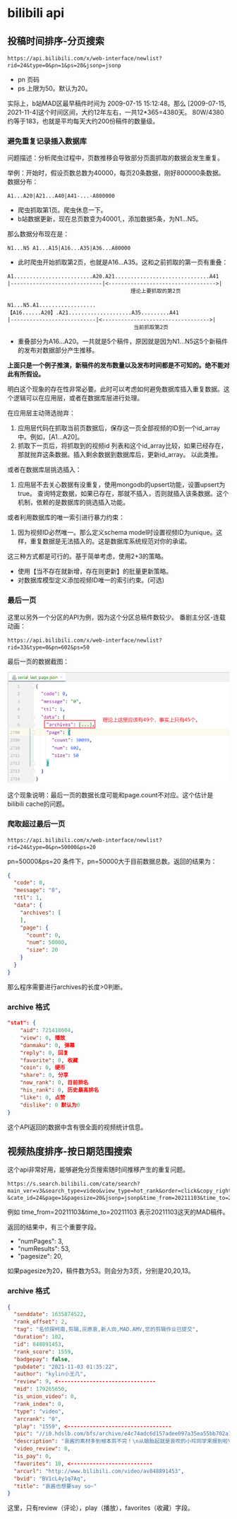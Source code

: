# bilibili api

## 投稿时间排序-分页搜索

```http request
https://api.bilibili.com/x/web-interface/newlist?rid=24&type=0&pn=1&ps=20&jsonp=jsonp
```

- pn 页码
- ps 上限为50。默认为20。

实际上，b站MAD区最早稿件时间为 2009-07-15 15:12:48。那么 [2009-07-15, 2021-11-4]这个时间区间，大约12年左右，一共12*365=4380天。
80W/4380约等于183，也就是平均每天大约200份稿件的数量级。

### 避免重复记录插入数据库

问题描述：分析爬虫过程中，页数推移会导致部分页面抓取的数据会发生重复。

举例：开始时，假设页数总数为40000，每页20条数据，刚好800000条数据。 数据分布：

```
A1...A20|A21...A40|A41-...-A800000
```

- 爬虫抓取第1页。爬虫休息一下。
- b站数据更新，现在总页数变为40001,，添加数据5条，为N1...N5。

那么数据分布现在是：

```
N1...N5 A1...A15|A16...A35|A36...A80000
```

- 此时爬虫开始抓取第2页，也就是A16...A35。这和之前抓取的第一页有重叠：

```
A1.........................A20.A21..............................A41
|-----------------------------|<---------------------------------->|
                                       理论上要抓取的第2页

N1...N5.A1..................【A16......A20】.A21....................A35.........A41
|---------------------------|<---------------------------------->|
                                        当前抓取第2页
```

- 重叠部分为A16...A20。一共就是5个稿件，原因就是因为N1...N5这5个新稿件的发布对数据部分产生推移。

**上面只是一个例子推演，新稿件的发布数量以及发布时间都是不可知的。绝不能对此有所假设。**

明白这个现象的存在性非常必要。此时可以考虑如何避免数据库插入重复数据。这个逻辑可以在应用层，或者在数据库层进行处理。

在应用层主动筛选抛弃：

1. 应用层代码在抓取当前页数据后，保存这一页全部视频的ID到一个id_array中。例如，[A1...A20]。
2. 抓取下一页后，将抓取到的视频id 列表和这个id_array比较，如果已经存在，那就抛弃这条数据。插入剩余数据到数据库后，更新id_array。 以此类推。

或者在数据库层挑选插入：

1. 应用层不去关心数据有没重复，使用mongodb的upsert功能，设置upsert为true。 查询特定数据，如果已存在，那就不插入，否则就插入该条数据。这个机制，依赖的是数据库的挑选插入功能。

或者利用数据库的唯一索引进行暴力约束：

1. 因为视频ID必然唯一。那么定义schema model时设置视频ID为unique。这样，重复数据是无法插入的。这是数据库系统规范对你的承诺。

这三种方式都是可行的。基于简单考虑，使用2+3的策略。

- 使用【当不存在就新增，存在则更新】的批量更新策略。
- 对数据库模型定义添加视频ID唯一的索引约束。(可选)

### 最后一页

这里以另外一个分区的API为例，因为这个分区总稿件数较少。 番剧主分区-连载动画：

```
https://api.bilibili.com/x/web-interface/newlist?rid=33&type=0&pn=602&ps=50
```

最后一页的数据截图：

![](./assets/serial_last_page_data_length_werid.png)

这个现象说明：最后一页的数据长度可能和page.count不对应。这个估计是bilibili cache的问题。

### 爬取超过最后一页

```http request
https://api.bilibili.com/x/web-interface/newlist?rid=24&type=0&pn=50000&ps=20
```

pn=50000&ps=20 条件下，pn=50000大于目前数据总数。返回的结果为：

```json
{
  "code": 0,
  "message": "0",
  "ttl": 1,
  "data": {
    "archives": [
    ],
    "page": {
      "count": 0,
      "num": 50000,
      "size": 20
    }
  }
}
```

那么程序需要进行archives的长度>0判断。

### archive 格式

``` json
"stat": {
    "aid": 721418604,
    "view": 0, 播放
    "danmaku": 0, 弹幕
    "reply": 0, 回复
    "favorite": 0, 收藏
    "coin": 0, 硬币
    "share": 0, 分享
    "now_rank": 0, 目前排名
    "his_rank": 0, 历史最高排名
    "like": 0, 点赞
    "dislike": 0 默认为0
}
```

这个API返回的数据中含有很全面的视频统计信息。

## 视频热度排序-按日期范围搜索

这个api非常好用，能够避免分页搜索随时间推移产生的重复问题。

```
https://s.search.bilibili.com/cate/search?main_ver=v3&search_type=video&view_type=hot_rank&order=click&copy_right=-1
&cate_id=24&page=1&pagesize=20&jsonp=jsonp&time_from=20211103&time_to=20211103
```

例如 time_from=20211103&time_to=20211103 表示20211103这天的MAD稿件。

返回的结果中，有三个重要字段。

- "numPages": 3,
- "numResults": 53,
- "pagesize": 20,

如果pagesize为20，稿件数为53。则会分为3页，分别是20,20,13。

### archive 格式

``` json
{
  "senddate": 1635874522,
  "rank_offset": 2,
  "tag": "名侦探柯南,剪辑,灰原哀,新人向,MAD.AMV,您的剪辑作业已提交",
  "duration": 102,
  "id": 848891453,
  "rank_score": 1559,
  "badgepay": false,
  "pubdate": "2021-11-03 01:35:22",
  "author": "kylin小王几",
  "review": 9, <-------------------------------
  "mid": 179265650,
  "is_union_video": 0,
  "rank_index": 0,
  "type": "video",
  "arcrank": "0",
  "play": "1559", <---------------------------------
  "pic": "//i0.hdslb.com/bfs/archive/e4c74adc6d157adee097a35ea55bb702a162ff15.jpg",
  "description": "哀酱的素材多到根本剪不完！\n从娘胎起就是哀吹的小玲同学来报到啦\nbgm： say so",
  "video_review": 0,
  "is_pay": 0,
  "favorites": 18, <--------------------------
  "arcurl": "http://www.bilibili.com/video/av848891453",
  "bvid": "BV1cL4y1q7Aq",
  "title": "哀酱也想要say so~"
}
```

这里，只有review（评论），play（播放），favorites（收藏）字段。


